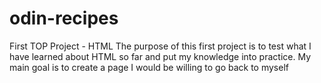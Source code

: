 # odin-recipes
First TOP Project - HTML
The purpose of this first project is to test what I have learned about HTML so far and put my knowledge into practice. 
My main goal is to create a page I would be willing to go back to myself